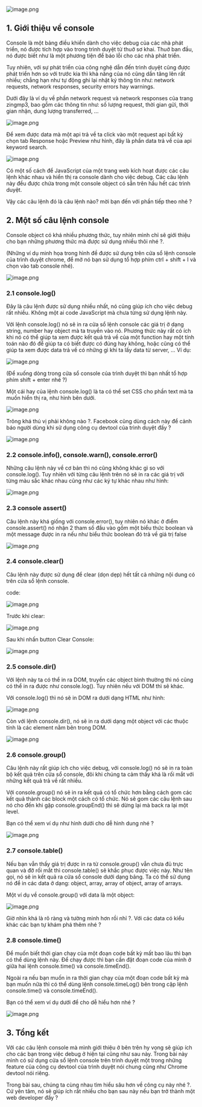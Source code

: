 ![image.png](https://images.viblo.asia/f042c30f-4657-4559-b41d-eb233712deea.png)

## 1. Giới thiệu về console

Console là một bảng điều khiển dành cho việc debug của các nhà phát triển, nó được tích hợp vào trong trình duyệt từ thuở sơ khai. Thuở ban đầu, nó được biết như là một phương tiện để báo lỗi cho các nhà phát triển.

Tuy nhiên, với sự phát triển của công nghệ dẫn đến trình duyệt cũng được phát triển hơn so với trước kia thì khả năng của nó cũng dần tăng lên rất nhiều; chẳng hạn như tự động ghi lại nhật ký thông tin như: network requests, network responses, security errors hay warnings.

Dưới đây là ví dụ về phần network request và network responses của trang zingmp3, bao gồm các thông tin như: số lượng request, thời gian gửi, thời gian nhận, dung lượng transferred, ...

![image.png](https://images.viblo.asia/37e103e3-e37b-4423-a55a-ee1663b9b4a9.png)

Để xem được data mà một api trả về ta click vào một request api bất kỳ chọn tab Response hoặc Preview như hình, đây là phần data trả về của api keyword search.

![image.png](https://images.viblo.asia/6e58359a-e4df-4675-a1cd-5204d9fe82c9.png)

Có một số cách để JavaScript của một trang web kích hoạt được các câu lệnh khác nhau và hiển thị ra console dành cho việc debug. Các câu lệnh này đều được chứa trong một console object có sẵn trên hầu hết các trình duyệt.

Vậy các câu lệnh đó là câu lệnh nào? mời bạn đến với phần tiếp theo nhé ?

## 2. Một số câu lệnh console

Console object có khá nhiều phương thức, tuy nhiên mình chỉ sẽ giới thiệu cho bạn những phương thức mà được sử dụng nhiều thôi nhé ?.

(Những ví dụ minh họa trong hình đề được sử dụng trên cửa sổ lệnh console của trình duyệt chrome, để mở nó bạn sử dụng tổ hợp phím ctrl + shift + I và chọn vào tab console nhé).

![image.png](https://images.viblo.asia/e5d387e7-00ae-40dd-bef2-5228568f2c18.png)

### 2.1 console.log()

Đây là câu lệnh được sử dụng nhiều nhất, nó cũng giúp ích cho việc debug rất nhiều. Không một ai code JavaScript mà chưa từng sử dụng lệnh này.

Với lệnh console.log() nó sẽ in ra cửa sổ lệnh console các giá trị ở dạng string, number hay object mà ta truyền vào nó. Phương thức này rất có ích khi nó có thể giúp ta xem được kết quả trả về của một function hay một tính toán nào đó để giúp ta có biết được có đúng hay không, hoặc cũng có thể giúp ta xem được data trả về có những gì khi ta lấy data từ server, ...
Ví dụ:

![image.png](https://images.viblo.asia/1c0ac836-990d-4790-bd26-776b6f0500e2.png)

(Để xuống dòng trong cửa sổ console của trình duyệt thì bạn nhất tổ hợp phím shift + enter nhé ?)

Một cái hay của lệnh console.log() là ta có thể set CSS cho phần text mà ta muốn hiển thị ra, như hình bên dưới.

![image.png](https://images.viblo.asia/f5f0da0e-43e2-484e-b251-42653d5e738e.png)

Trông khá thú vị phải không nào ?. Facebook cũng dùng cách này để cảnh báo người dùng khi sử dụng công cụ devtool của trình duyệt đấy ?

![image.png](https://images.viblo.asia/0d0c95f9-888e-4d05-a6d9-cf2812723013.png)

### 2.2 console.info(), console.warn(), console.error()

Những câu lệnh này về cơ bản thì nó cũng không khác gì so với console.log(). Tuy nhiên với từng câu lệnh trên nó sẽ in ra các giá trị với từng màu sắc khác nhau cũng như các ký tự khác nhau như hình:

![image.png](https://images.viblo.asia/71db4724-091e-4243-97c8-f2bf47943e2c.png)

### 2.3 console assert()

Câu lệnh này khá giống với console.error(), tuy nhiên nó khác ở điểm console.assert() nó nhận 2 tham số đầu vào gồm một biểu thức boolean và một message được in ra nếu như biểu thức boolean đó trả về giá trị false

![image.png](https://images.viblo.asia/6ee57f31-4c17-4717-8e90-d169cc0d5358.png)

### 2.4 console.clear()

Câu lệnh này được sử dụng để clear (dọn dẹp) hết tất cả những nội dung có trên cửa sổ lệnh console.

code:

![image.png](https://images.viblo.asia/b0ae1703-957a-4f32-bd00-8e51efd53277.png)

Trước khi clear:

![image.png](https://images.viblo.asia/23055321-6334-49cb-a71a-7cfc5fb3f964.png)

Sau khi nhấn button Clear Console:

![image.png](https://images.viblo.asia/01290232-bbdb-41f9-bb0a-23c6c6942ec1.png)

### 2.5 console.dir()

Với lệnh này ta có thể in ra DOM, truyền các object bình thường thì nó cũng có thể in ra được như console.log(). Tuy nhiên nếu với DOM thì sẽ khác.

Với console.log() thì nó sẽ in DOM ra dưới dạng HTML như hình:

![image.png](https://images.viblo.asia/b6835efa-0a9b-4aa8-8d18-5c90dd0cabde.png)

Còn với lệnh console.dir(), nó sẽ in ra dưới dạng một object với các thuộc tính là các element nằm bên trong DOM.

![image.png](https://images.viblo.asia/e6ae3bbc-e643-4f30-a158-cce3fa6258dd.png)

### 2.6 console.group()

Câu lệnh này rất giúp ích cho việc debug, với console.log() nó sẽ in ra toàn bộ kết quả trên cửa sổ console, đôi khi chúng ta cảm thấy khá là rối mắt với những kết quả trả về rất nhiều.

Với console.group() nó sẽ in ra kết quả có tổ chức hơn bằng cách gom các kết quả thành các block một cách có tổ chức. Nó sẽ gom các câu lệnh sau nó cho đến khi gặp console.groupEnd() thì sẽ dừng lại mà back ra lại một level.

Bạn có thể xem ví dụ như hình dưới cho dễ hình dung nhé ?

![image.png](https://images.viblo.asia/b44ddf2d-a95e-488f-913c-8d0f52021af5.png)

### 2.7 console.table()

Nếu bạn vẫn thấy giá trị được in ra từ console.group() vẫn chưa đủ trực quan và đỡ rối mắt thì console.table() sẽ khắc phục được việc này. Như tên gọi, nó sẽ in kết quả ra cửa sổ console dưới dạng bảng. Ta có thể sử dụng nó để in các data ở dạng: object, array, array of object, array of arrays.

Một ví dụ về console.group() với data là một object:

![image.png](https://images.viblo.asia/685fce4a-d62c-4a09-becf-61be11b83d80.png)

Giờ nhìn khá là rõ ràng và tường minh hơn rồi nhỉ ?. Với các data có kiểu khác các bạn tự khám phá thêm nhé ?

### 2.8 console.time()

Để muốn biết thời gian chạy của một đoạn code bất kỳ mất bao lâu thì bạn có thể dùng lệnh này. Để chạy được thì bạn cần đặt đoạn code của mình ở giữa hai lệnh console.time() và console.timeEnd().

Ngoài ra nếu bạn muốn in ra thời gian chạy của một đoạn code bất kỳ mà bạn muốn nữa thì có thể dùng lệnh console.timeLog() bên trong cặp lệnh console.time() và console.timeEnd().

Bạn có thể xem ví dụ dưới để cho dễ hiểu hơn nhé ?

![image.png](https://images.viblo.asia/6fb808e7-1d59-4c7c-ad1c-11b97386fd92.png)

## 3. Tổng kết

Với các câu lệnh console mà mình giới thiệu ở bên trên hy vọng sẽ giúp ích cho các bạn trong việc debug ở hiện tại cũng như sau này. Trong bài này mình có sử dụng cửa sổ lệnh console trên trình duyệt một trong những feature của công cụ devtool của trình duyệt nói chung cũng như Chrome devtool nói riêng.

Trong bài sau, chúng ta cùng nhau tìm hiểu sâu hơn về công cụ này nhé ?. Cứ yên tâm, nó sẽ giúp ích rất nhiều cho bạn sau này nếu bạn trở thành một web developer đấy ?